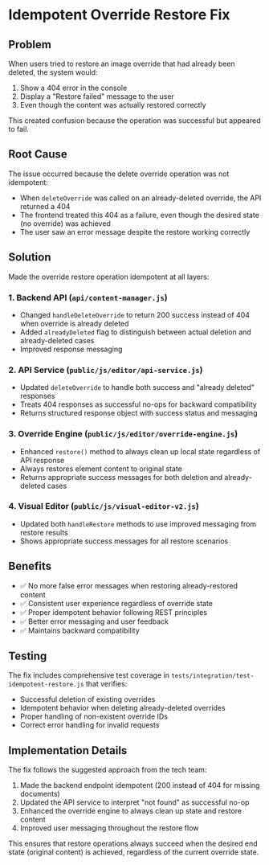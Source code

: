 # Idempotent Override Restore Fix

## Problem
When users tried to restore an image override that had already been deleted, the system would:
1. Show a 404 error in the console
2. Display a "Restore failed" message to the user
3. Even though the content was actually restored correctly

This created confusion because the operation was successful but appeared to fail.

## Root Cause
The issue occurred because the delete override operation was not idempotent:
- When `deleteOverride` was called on an already-deleted override, the API returned a 404
- The frontend treated this 404 as a failure, even though the desired state (no override) was achieved
- The user saw an error message despite the restore working correctly

## Solution
Made the override restore operation idempotent at all layers:

### 1. Backend API (`api/content-manager.js`)
- Changed `handleDeleteOverride` to return 200 success instead of 404 when override is already deleted
- Added `alreadyDeleted` flag to distinguish between actual deletion and already-deleted cases
- Improved response messaging

### 2. API Service (`public/js/editor/api-service.js`)
- Updated `deleteOverride` to handle both success and "already deleted" responses
- Treats 404 responses as successful no-ops for backward compatibility
- Returns structured response object with success status and messaging

### 3. Override Engine (`public/js/editor/override-engine.js`)
- Enhanced `restore()` method to always clean up local state regardless of API response
- Always restores element content to original state
- Returns appropriate success messages for both deletion and already-deleted cases

### 4. Visual Editor (`public/js/visual-editor-v2.js`)
- Updated both `handleRestore` methods to use improved messaging from restore results
- Shows appropriate success messages for all restore scenarios

## Benefits
- ✅ No more false error messages when restoring already-restored content
- ✅ Consistent user experience regardless of override state
- ✅ Proper idempotent behavior following REST principles
- ✅ Better error messaging and user feedback
- ✅ Maintains backward compatibility

## Testing
The fix includes comprehensive test coverage in `tests/integration/test-idempotent-restore.js` that verifies:
- Successful deletion of existing overrides
- Idempotent behavior when deleting already-deleted overrides
- Proper handling of non-existent override IDs
- Correct error handling for invalid requests

## Implementation Details
The fix follows the suggested approach from the tech team:
1. Made the backend endpoint idempotent (200 instead of 404 for missing documents)
2. Updated the API service to interpret "not found" as successful no-op
3. Enhanced the override engine to always clean up state and restore content
4. Improved user messaging throughout the restore flow

This ensures that restore operations always succeed when the desired end state (original content) is achieved, regardless of the current override state.
